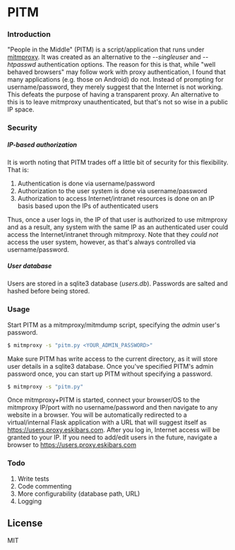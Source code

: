 # PITM
### Introduction
"People in the Middle" (PITM) is a script/application that runs under [mitmproxy].  It was created as an alternative to the *--singleuser* and *--htpasswd* authentication options.  The reason for this is that, while "well behaved browsers" may follow work with proxy authentication, I found that many applications (e.g. those on Android) do not.  Instead of prompting for username/password, they merely suggest that the Internet is not working.  This defeats the purpose of having a transparent proxy.  An alternative to this is to leave mitmproxy unauthenticated, but that's not so wise in a public IP space.

### Security
##### IP-based authorization
It is worth noting that PITM trades off a little bit of security for this flexibility.  That is:
1.  Authentication is done via username/password
2.  Authorization to the user system is done via username/password
3.  Authorization to access Internet/intranet resources is done on an IP basis based upon the IPs of authenticated users

Thus, once a user logs in, the IP of that user is authorized to use mitmproxy and as a result, any system with the same IP as an authenticated user could access the Internet/intranet through mitmproxy.  Note that they *could not* access the user system, however, as that's always controlled via username/password.

##### User database
Users are stored in a sqlite3 database (*users.db*).  Passwords are salted and hashed before being stored.

### Usage
Start PITM as a mitmproxy/mitmdump script, specifying the *admin* user's password.  
```sh
$ mitmproxy -s "pitm.py <YOUR_ADMIN_PASSWORD>"
```

Make sure PITM has write access to the current directory, as it will store user details in a sqlite3 database.  Once you've specified PITM's admin password once, you can start up PITM without specifying a password.
```sh
$ mitmproxy -s "pitm.py"
```

Once mitmproxy+PITM is started, connect your browser/OS to the mitmproxy IP/port with no username/password and then navigate to any website in a browser.  You will be automatically redirected to a virtual/internal Flask application with a URL that will suggest itself as https://users.proxy.eskibars.com.  After you log in, Internet access will be granted to your IP.  If you need to add/edit users in the future, navigate a browser to https://users.proxy.eskibars.com
### Todo
1. Write tests
2. Code commenting
3. More configurability (database path, URL)
4. Logging

License
----
MIT

[mitmproxy]:https://mitmproxy.org
